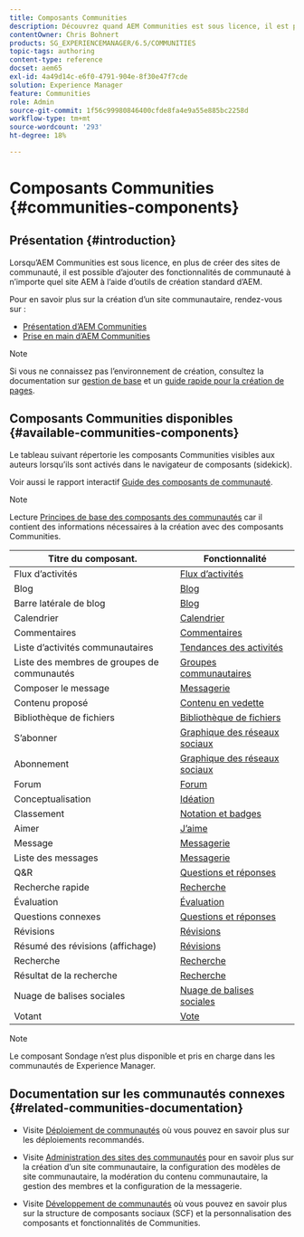 ```yaml
---
title: Composants Communities
description: Découvrez quand AEM Communities est sous licence, il est possible d’ajouter des fonctionnalités de communauté à n’importe quel site d’AEM à l’aide d’outils de création standard d’AEM.
contentOwner: Chris Bohnert
products: SG_EXPERIENCEMANAGER/6.5/COMMUNITIES
topic-tags: authoring
content-type: reference
docset: aem65
exl-id: 4a49d14c-e6f0-4791-904e-8f30e47f7cde
solution: Experience Manager
feature: Communities
role: Admin
source-git-commit: 1f56c99980846400cfde8fa4e9a55e885bc2258d
workflow-type: tm+mt
source-wordcount: '293'
ht-degree: 18%

---
```


# Composants Communities {#communities-components}

## Présentation {#introduction}

Lorsqu’AEM Communities est sous licence, en plus de créer des sites de communauté, il est possible d’ajouter des fonctionnalités de communauté à n’importe quel site AEM à l’aide d’outils de création standard d’AEM.

Pour en savoir plus sur la création d’un site communautaire, rendez-vous sur :

* [Présentation d’AEM Communities](/help/communities/overview.md)
* [Prise en main d’AEM Communities](/help/communities/getting-started.md)

>[!NOTE]
>
>Si vous ne connaissez pas l’environnement de création, consultez la documentation sur [gestion de base](/help/sites-authoring/basic-handling.md) et un [guide rapide pour la création de pages](/help/sites-authoring/qg-page-authoring.md).

## Composants Communities disponibles {#available-communities-components}

Le tableau suivant répertorie les composants Communities visibles aux auteurs lorsqu’ils sont activés dans le navigateur de composants (sidekick).

Voir aussi le rapport interactif [Guide des composants de communauté](/help/communities/components-guide.md).

>[!NOTE]
>
>Lecture [Principes de base des composants des communautés](/help/communities/basics.md) car il contient des informations nécessaires à la création avec des composants Communities.

| **Titre du composant**. | **Fonctionnalité** |
|---|---|
| Flux d’activités | [Flux d’activités](/help/communities/activities.md) |
| Blog | [Blog](/help/communities/blog-feature.md) |
| Barre latérale de blog | [Blog](/help/communities/blog-feature.md) |
| Calendrier | [Calendrier](/help/communities/calendar.md) |
| Commentaires | [Commentaires](/help/communities/comments.md) |
| Liste d’activités communautaires | [Tendances des activités](/help/communities/trends.md) |
| Liste des membres de groupes de communautés | [Groupes communautaires](/help/communities/creating-groups.md) |
| Composer le message | [Messagerie](/help/communities/configure-messaging.md) |
| Contenu proposé | [Contenu en vedette](/help/communities/featured.md) |
| Bibliothèque de fichiers | [Bibliothèque de fichiers](/help/communities/file-library.md) |
| S’abonner | [Graphique des réseaux sociaux](/help/communities/socialgraph.md) |
| Abonnement | [Graphique des réseaux sociaux](/help/communities/socialgraph.md) |
| Forum | [Forum](/help/communities/forum.md) |
| Conceptualisation | [Idéation](/help/communities/ideation-feature.md) |
| Classement | [Notation et badges](/help/communities/enabling-leaderboard.md) |
| Aimer | [J’aime](/help/communities/liking.md) |
| Message | [Messagerie](/help/communities/configure-messaging.md) |
| Liste des messages | [Messagerie](/help/communities/configure-messaging.md) |
| Q&amp;R | [Questions et réponses](/help/communities/working-with-qna.md) |
| Recherche rapide | [Recherche](/help/communities/search.md) |
| Évaluation | [Évaluation](/help/communities/rating.md) |
| Questions connexes | [Questions et réponses](/help/communities/working-with-qna.md) |
| Révisions | [Révisions](/help/communities/reviews.md) |
| Résumé des révisions (affichage) | [Révisions](/help/communities/reviews.md) |
| Recherche | [Recherche](/help/communities/search.md) |
| Résultat de la recherche | [Recherche](/help/communities/search.md) |
| Nuage de balises sociales | [Nuage de balises sociales](/help/communities/tagcloud.md) |
| Votant | [Vote](/help/communities/voting.md) |

>[!NOTE]
>
>Le composant Sondage n’est plus disponible et pris en charge dans les communautés de Experience Manager.

## Documentation sur les communautés connexes {#related-communities-documentation}

* Visite [Déploiement de communautés](/help/communities/deploy-communities.md) où vous pouvez en savoir plus sur les déploiements recommandés.

* Visite [Administration des sites des communautés](/help/communities/administer-landing.md) pour en savoir plus sur la création d’un site communautaire, la configuration des modèles de site communautaire, la modération du contenu communautaire, la gestion des membres et la configuration de la messagerie.

* Visite [Développement de communautés](/help/communities/communities.md) où vous pouvez en savoir plus sur la structure de composants sociaux (SCF) et la personnalisation des composants et fonctionnalités de Communities.
